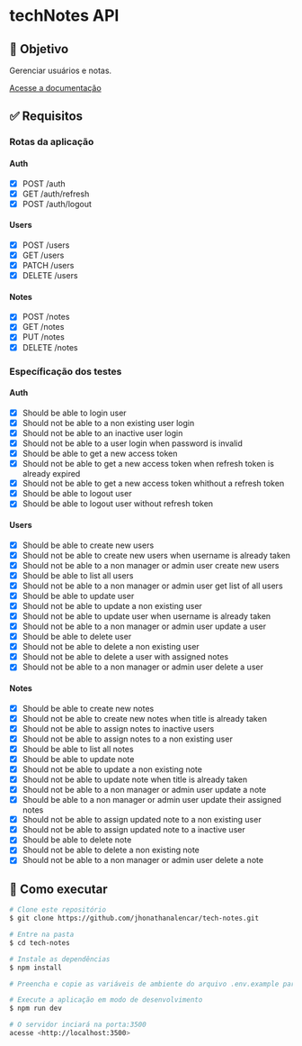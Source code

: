 # techNotes API

## 🎯 Objetivo

Gerenciar usuários e notas.

[Acesse a documentação](https://tech-notes-server.onrender.com/api-docs/)

## ✅ Requisitos

### Rotas da aplicação

#### Auth

- [x] POST /auth
- [x] GET /auth/refresh
- [x] POST /auth/logout

#### Users

- [x] POST /users
- [x] GET /users
- [x] PATCH /users
- [x] DELETE /users

#### Notes

- [x] POST /notes
- [x] GET /notes
- [x] PUT /notes
- [x] DELETE /notes

### Específicação dos testes

#### Auth

- [x] Should be able to login user
- [x] Should not be able to a non existing user login
- [x] Should not be able to an inactive user login
- [x] Should not be able to a user login when password is invalid
- [x] Should be able to get a new access token
- [x] Should not be able to get a new access token when refresh token is already expired
- [x] Should not be able to get a new access token whithout a refresh token
- [x] Should be able to logout user
- [x] Should be able to logout user without refresh token

#### Users

- [x] Should be able to create new users
- [x] Should not be able to create new users when username is already taken
- [x] Should not be able to a non manager or admin user create new users
- [x] Should be able to list all users
- [x] Should not be able to a non manager or admin user get list of all users
- [x] Should be able to update user
- [x] Should not be able to update a non existing user
- [x] Should not be able to update user when username is already taken
- [x] Should not be able to a non manager or admin user update a user
- [x] Should be able to delete user
- [x] Should not be able to delete a non existing user
- [x] Should not be able to delete a user with assigned notes
- [x] Should not be able to a non manager or admin user delete a user

#### Notes

- [x] Should be able to create new notes
- [x] Should not be able to create new notes when title is already taken
- [x] Should not be able to assign notes to inactive users
- [x] Should not be able to assign notes to a non existing user
- [x] Should be able to list all notes
- [x] Should be able to update note
- [x] Should not be able to update a non existing note
- [x] Should not be able to update note when title is already taken
- [x] Should not be able to a non manager or admin user update a note
- [x] Should be able to a non manager or admin user update their assigned notes
- [x] Should not be able to assign updated note to a non existing user
- [x] Should not be able to assign updated note to a inactive user
- [x] Should be able to delete note
- [x] Should not be able to delete a non existing note
- [x] Should not be able to a non manager or admin user delete a note

## 🚀 Como executar

```bash
# Clone este repositório
$ git clone https://github.com/jhonathanalencar/tech-notes.git

# Entre na pasta
$ cd tech-notes

# Instale as dependências
$ npm install

# Preencha e copie as variáveis de ambiente do arquivo .env.example para o arquivo .env na raiz do projeto

# Execute a aplicação em modo de desenvolvimento
$ npm run dev

# O servidor inciará na porta:3500
acesse <http://localhost:3500>
```
